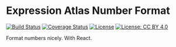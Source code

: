 # Expression Atlas Number Format

[![Build Status](https://travis-ci.org/ebi-gene-expression-group/atlas-number-format.svg?branch=master)](https://travis-ci.org/ebi-gene-expression-group/atlas-number-format) [![Coverage Status](https://coveralls.io/repos/github/ebi-gene-expression-group/atlas-number-format/badge.svg?branch=master)](https://coveralls.io/github/ebi-gene-expression-group/atlas-number-format?branch=master) [![License](https://img.shields.io/badge/License-Apache%202.0-blue.svg)](https://opensource.org/licenses/Apache-2.0) [![License: CC BY 4.0](https://img.shields.io/badge/License-CC%20BY%204.0-lightgrey.svg)](https://creativecommons.org/licenses/by/4.0/)

Format numbers nicely. With React.
